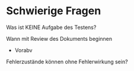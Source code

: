 Schwierige Fragen
=================

Was ist KEINE Aufgabe des Testens?


Wann mit Review des Dokuments beginnen
- Vorabv


Fehlerzustände können ohne Fehlerwirkung sein?
